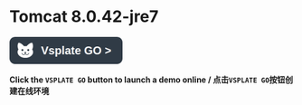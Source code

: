 # Tomcat 8.0.42-jre7

<a href="https://www.vsplate.com/?docker-compose=https://github.com/vsplate/dcenvs/tomcat/8.0.42-jre7"><img alt="VSPLATE GO" src="https://raw.githubusercontent.com/vsplate/images/master/vsgo_btn.png" width="200px"></a>

**Click the `VSPLATE GO` button to launch a demo online / 点击`VSPLATE GO`按钮创建在线环境**